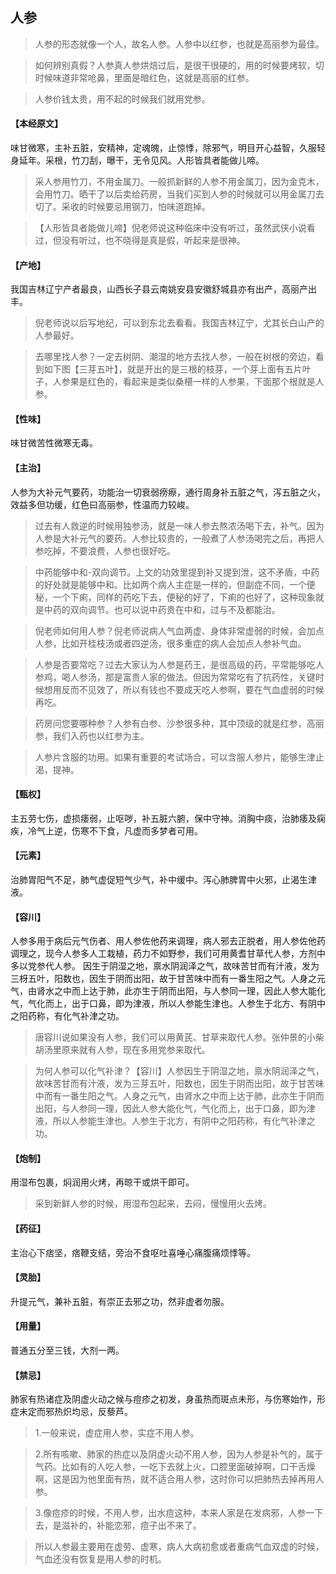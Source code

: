 ## 人参

> 人参的形态就像一个人，故名人参。人参中以红参，也就是高丽参为最佳。

> 如何辨别真假？人参‍真人参烘焙过后，是很干很硬的，用的时候要烤软，切时候味道非常呛鼻，里面是暗红色，这就是高丽的红参。

> 人参价钱太贵，用不起的时候我们就用党参。

#### 【本经原文】
味甘微寒，主补五脏，安精神，定魂魄，止惊悸，除邪气，明目开心益智，久服轻身延年。采根，竹刀刮，曝干，无令见风。人形皆具者能做儿啼。

> 采人参用竹刀，不用金属刀。一般抓新鲜的人参不用金属刀，因为金克木，会用竹刀。晒干了以后卖给药房，当我们买到人参的时候就可以用金属刀去切了。采收的时候要忌用钢刀，怕味道跑掉。

> 【人形皆具者能做儿啼】倪老师说这种临床中没有听过，虽然武侠小说看过，但没有听过，也不晓得是真是假，听起来是很神。

#### 【产地】
我国吉林辽宁产者最良，山西长子县云南姚安县安徽舒城县亦有出产，高丽产出丰。

> 倪老师说以后写地纪，可以到东北去看看。我国吉林辽宁，尤其长白山产的人参最好。

> 去哪里找人参？一定去树阴、潮湿的地方去找人参，一般在树根的旁边，看到如下图【三芽五叶】，就是开出的是三根的枝芽，一个芽上面有五片叶子，人参果是红色的，看起来是类似桑椹一样的人参果，下面那个根就是人参。

#### 【性味】
味甘微苦性微寒无毒。
#### 【主治】
人参为大补元气要药，功能治一切衰弱痨瘵，通行周身补五脏之气，泻五脏之火，效益多但功缓，红色曰高丽参，性温而力较峻。

> 过去有人救逆的时候用独参汤，就是一味人参去熬浓汤喝下去，补气。因为人参是大补元气的要药。人参比较贵的，一般煮了人参汤喝完之后，再把人参吃掉，不要浪费，人参也很好吃。

> 中药能够中和-双向调节‍‍。上文的功效里提到补又提到泄，这不矛盾，中药的好处就是能够中和。比如两个病人主症是一样的，但副症不同，一个便秘，一个下痢，同样的药吃下去，便秘的好了，下痢的也好了，这种现象就是中药的双向调节。也可以说中药贵在中和，过与不及都能治。

> 倪老师如何用人参？倪老师说病人气血两虚、身体非常虚弱的时候，会加点人参，比如开桂枝汤或者四逆汤，很多重症的病人会加点人参补气血。

> 人参是否要常吃？过去大家认为人参是药王，是很高级的药，平常能够吃人参鸡，喝人参汤，那是富贵人家的做法。但因为常常吃有了抗药性，关键时候想用反而不见效了，所以有钱也不要成天吃人参啊，要在气血虚弱的时候再吃。

> 药房问您要哪种参？人参有白参、沙参很多种，其中顶级的就是红参，高丽参，我们入药也以红参为主。‍‍

> 人参片含服的功用。如果有重要的考试场合，可以含服人参片，能够生津止渴，提神。

#### 【甄权】
主五劳七伤，虚损痿弱，止呕哕，补五脏六腑，保中守神。消胸中痰，治肺痿及痫疾，冷气上逆，伤寒不下食，凡虚而多梦者可用。
#### 【元素】
治肺胃阳气不足，肺气虚促短气少气，补中缓中。泻心肺脾胃中火邪，止渴生津液。
#### 【容川】
人参多用于病后元气伤者、用人参佐他药来调理，病人邪去正脱者，用人参佐他药调理之，现今人参多人工栽植，药力不如野参，我们可用黄耆甘草代人参，方剂中多以党参代人参。
因生于阴湿之地，禀水阴润泽之气，故味苦甘而有汁液，发为三枒五叶，阳数也，因生于阴而出阳，故于甘苦味中而有一番生阳之气。人身之元气，由肾水之中而上达于肺，此亦生于阴而出阳，与人参同一理，因此人参大能化气，气化而上，出于口鼻，即为津液，所以人参能生津也。人参生于北方、有阴中之阳药称，有化气补津之功。

> 唐容川说如果没有人参，我们可以用黄芪、甘草来取代人参。张仲景的小柴胡汤里原来就有人参，现在多用党参来取代。

> 为何人参可以化气补津‍？【容川】人参因生于阴湿之地，禀水阴润泽之气，故味苦甘而有汁液，发为三芽五叶，阳数也，因生于阴而出阳，故于甘苦味中而有一番生阳之气。人身之元气，由肾水之中而上达于肺，此亦生于阴而出阳，与人参同一理，因此人参大能化气，气化而上，出于口鼻，即为津液，所以人参能生津也。人参生于北方，有阴中之阳药称，有化气补津之功。

#### 【炮制】
用湿布包裹，焖润用火烤，再晾干或烘干即可。

> 采到新鲜人参的时候，用湿布包起来，去闷，慢慢用火去烤。

#### 【药征】
主治心下痞坚，痞鞭支结，旁治不食呕吐喜唾心痛腹痛烦悸等。
#### 【灵胎】
升提元气，兼补五脏，有崇正去邪之功，然非虚者勿服。
#### 【用量】
普通五分至三钱，大剂一两。
#### 【禁忌】
肺家有热诸症及阴虚火动之候与痘疹之初发，身虽热而斑点未形，与伤寒始作，形症未定而邪热炽均忌，反藜芦。

> 1.一般来说，虚症用人参，实症不用人参。

> 2.所有咳嗽、肺家的热症以及阴虚火动不用人参，因为人参是补气的，属于气药。比如有的人吃人参，一吃下去就上火，口腔里面破掉啊，口干舌燥啊，这是因为他里面有热，就不适合用人参，这时你可以把肺热去掉再用人参。

> 3.像痘疹的时候，不用人参，出水痘这种，本来人家是在发病邪，人参一下去，是滋补的，补能恋邪，痘子出不来了。

> 所以人参最主要用在虚劳、虚寒，病人大病初愈或者重病气血双虚的时候，气血还没有恢复是用人参的时机。